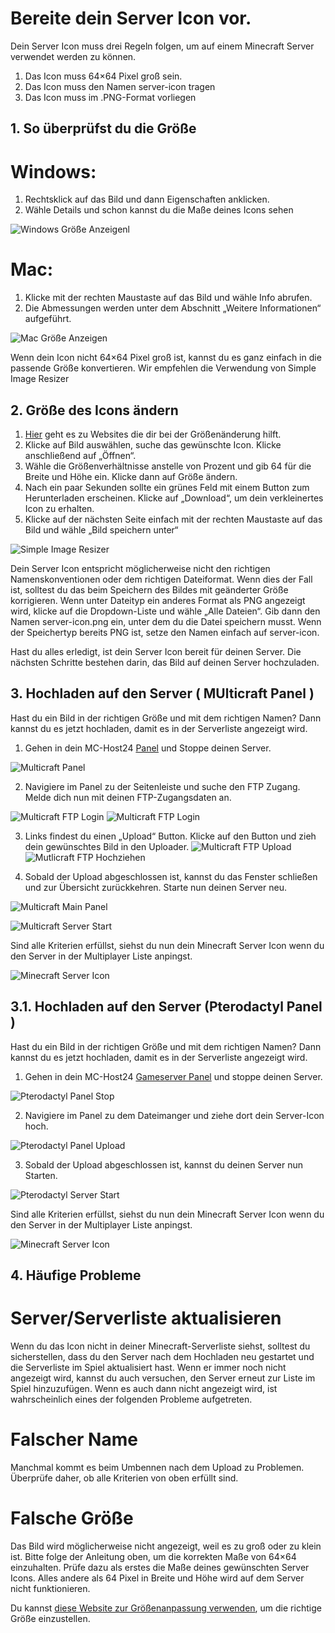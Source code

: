 # Bereite dein Server Icon vor.
Dein Server Icon muss drei Regeln folgen, um auf einem Minecraft Server verwendet werden zu können.

1. Das Icon muss 64×64 Pixel groß sein.
2. Das Icon muss den Namen server-icon tragen
3. Das Icon muss im .PNG-Format vorliegen

## 1. So überprüfst du die Größe
# Windows:
1. Rechtsklick auf das Bild und dann Eigenschaften anklicken.
2. Wähle Details und schon kannst du die Maße deines Icons sehen

![Windows Größe Anzeigenl](https://auroa.link/uploads/auroa/c15e851b-2f56-4005-bae5-bbfca67a77ea.jpg)

# Mac:
1. Klicke mit der rechten Maustaste auf das Bild und wähle Info abrufen.
2. Die Abmessungen werden unter dem Abschnitt „Weitere Informationen“ aufgeführt.

![Mac Größe Anzeigen](https://auroa.link/uploads/auroa/22755cc2-2eb1-43ef-adaa-1e6d5f327396.jpg)

Wenn dein Icon nicht 64×64 Pixel groß ist, kannst du es ganz einfach in die passende Größe konvertieren. 
Wir empfehlen die Verwendung von Simple Image Resizer


## 2. Größe des Icons ändern

1. [Hier](https://www.simpleimageresizer.com/) geht es zu Websites die dir bei der Größenänderung hilft.
2. Klicke auf Bild auswählen, suche das gewünschte Icon. Klicke anschließend auf „Öffnen“.
3. Wähle die Größenverhältnisse anstelle von Prozent und gib 64 für die Breite und Höhe ein. Klicke dann auf Größe ändern.
4. Nach ein paar Sekunden sollte ein grünes Feld mit einem Button zum Herunterladen erscheinen. Klicke auf „Download“, um dein verkleinertes Icon zu erhalten.
5. Klicke auf der nächsten Seite einfach mit der rechten Maustaste auf das Bild und wähle „Bild speichern unter“

![Simple Image Resizer](https://auroa.link/uploads/auroa/9ced5be6-0cd7-455c-b7fe-2c2bcfa43504.jpg)

Dein Server Icon entspricht möglicherweise nicht den richtigen Namenskonventionen oder dem richtigen Dateiformat. Wenn dies der Fall ist, 
solltest du das beim Speichern des Bildes mit geänderter Größe korrigieren. Wenn unter Dateityp ein anderes Format als PNG angezeigt wird, 
klicke auf die Dropdown-Liste und wähle „Alle Dateien“. Gib dann den Namen server-icon.png ein, unter dem du die Datei speichern musst. 
Wenn der Speichertyp bereits PNG ist, setze den Namen einfach auf server-icon.

Hast du alles erledigt, ist dein Server Icon bereit für deinen Server. Die nächsten Schritte bestehen darin, das Bild auf deinen Server hochzuladen.


## 3. Hochladen auf den Server ( MUlticraft Panel )

Hast du ein Bild in der richtigen Größe und mit dem richtigen Namen? Dann kannst du es jetzt hochladen, damit es in der Serverliste angezeigt wird.

1. Gehen in dein MC-Host24 [Panel](https://panel.mc-host24.de) und Stoppe deinen Server.

![Multicraft Panel](https://auroa.link/uploads/auroa/c27232e8-056c-409f-9c86-ecc683ef1a17.jpg)

2. Navigiere im Panel zu der Seitenleiste und suche den FTP Zugang. Melde dich nun mit deinen FTP-Zugangsdaten an.

![Multicraft FTP Login](https://auroa.link/uploads/auroa/c9c39b04-e8a5-4087-9950-92e9befda178.jpg)
![Multicraft FTP Login](https://auroa.link/uploads/auroa/90a3c556-da0a-4bfc-83e5-ce04d21d7943.jpg)


3. Links findest du einen „Upload“ Button. Klicke auf den Button und zieh dein gewünschtes Bild in den Uploader.
![Multicraft FTP Upload](https://auroa.link/uploads/auroa/152ef874-9cac-4f1b-8207-08af67c2f21a.jpg)
![Mutlicraft FTP Hochziehen](https://auroa.link/uploads/auroa/ccba1dda-29f8-4c64-99ea-0d86a4678686.jpg)

4. Sobald der Upload abgeschlossen ist, kannst du das Fenster schließen und zur Übersicht zurückkehren. Starte nun deinen Server neu.

![Multicraft Main Panel](https://auroa.link/uploads/auroa/a28eb1c3-cdea-4a6a-a9cd-215f9a7c8ce8.jpg)

![Multicraft Server Start](https://auroa.link/uploads/auroa/43a4932a-108c-4496-afc8-df3d5e561fa8.jpg)

Sind alle Kriterien erfüllst, siehst du nun dein Minecraft Server Icon wenn du den Server in der Multiplayer Liste anpingst.

![Minecraft Server Icon](https://auroa.link/uploads/auroa/93196051-19fc-4b93-b1de-fc9e64d78439.jpg)

## 3.1. Hochladen auf den Server (Pterodactyl Panel )

Hast du ein Bild in der richtigen Größe und mit dem richtigen Namen? Dann kannst du es jetzt hochladen, damit es in der Serverliste angezeigt wird.

1. Gehen in dein MC-Host24 [Gameserver Panel](https://gamingcontroller.eu) und stoppe deinen Server.

![Pterodactyl Panel Stop](https://auroa.link/uploads/auroa/0d809b29-da59-439e-a98f-b9eff4dd3438.jpg)

2. Navigiere im Panel zu dem Dateimanger und ziehe dort dein Server-Icon hoch.

![Pterodactyl Panel Upload](https://auroa.link/uploads/auroa/943e8924-8eb4-4b72-b406-480d741a7452.gif)

3. Sobald der Upload abgeschlossen ist, kannst du deinen Server nun Starten.

![Pterodactyl Server Start](https://auroa.link/uploads/auroa/73383c2e-0840-4830-9d17-e44bdb1c3d0a.jpg)

Sind alle Kriterien erfüllst, siehst du nun dein Minecraft Server Icon wenn du den Server in der Multiplayer Liste anpingst.

![Minecraft Server Icon](https://auroa.link/uploads/auroa/93196051-19fc-4b93-b1de-fc9e64d78439.jpg)

## 4. Häufige Probleme

# Server/Serverliste aktualisieren

Wenn du das Icon nicht in deiner Minecraft-Serverliste siehst, solltest du sicherstellen, dass du den Server nach dem Hochladen neu gestartet 
und die Serverliste im Spiel aktualisiert hast. Wenn er immer noch nicht angezeigt wird, kannst du auch versuchen, den Server erneut zur Liste im 
Spiel hinzuzufügen. Wenn es auch dann nicht angezeigt wird, ist wahrscheinlich eines der folgenden Probleme aufgetreten.

# Falscher Name

Manchmal kommt es beim Umbennen nach dem Upload zu Problemen. Überprüfe daher, ob alle Kriterien von oben erfüllt sind.

# Falsche Größe

Das Bild wird möglicherweise nicht angezeigt, weil es zu groß oder zu klein ist. Bitte folge der Anleitung oben, um die korrekten Maße 
von 64×64 einzuhalten. Prüfe dazu als erstes die Maße deines gewünschten Server Icons. Alles andere als 64 Pixel in Breite und Höhe wird auf dem Server nicht funktionieren.

Du kannst [diese Website zur Größenanpassung verwenden](http://www.simpleimageresizer.com/), um die richtige Größe einzustellen.
















